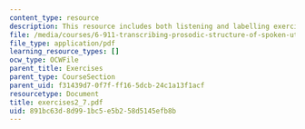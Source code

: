 ```yaml
---
content_type: resource
description: This resource includes both listening and labelling exercises.
file: /media/courses/6-911-transcribing-prosodic-structure-of-spoken-utterances-with-tobi-january-iap-2006/891bc63d8d991bc5e5b258d5145efb8b_exercises2_7.pdf
file_type: application/pdf
learning_resource_types: []
ocw_type: OCWFile
parent_title: Exercises
parent_type: CourseSection
parent_uid: f31439d7-0f7f-ff16-5dcb-24c1a13f1acf
resourcetype: Document
title: exercises2_7.pdf
uid: 891bc63d-8d99-1bc5-e5b2-58d5145efb8b
---
```

